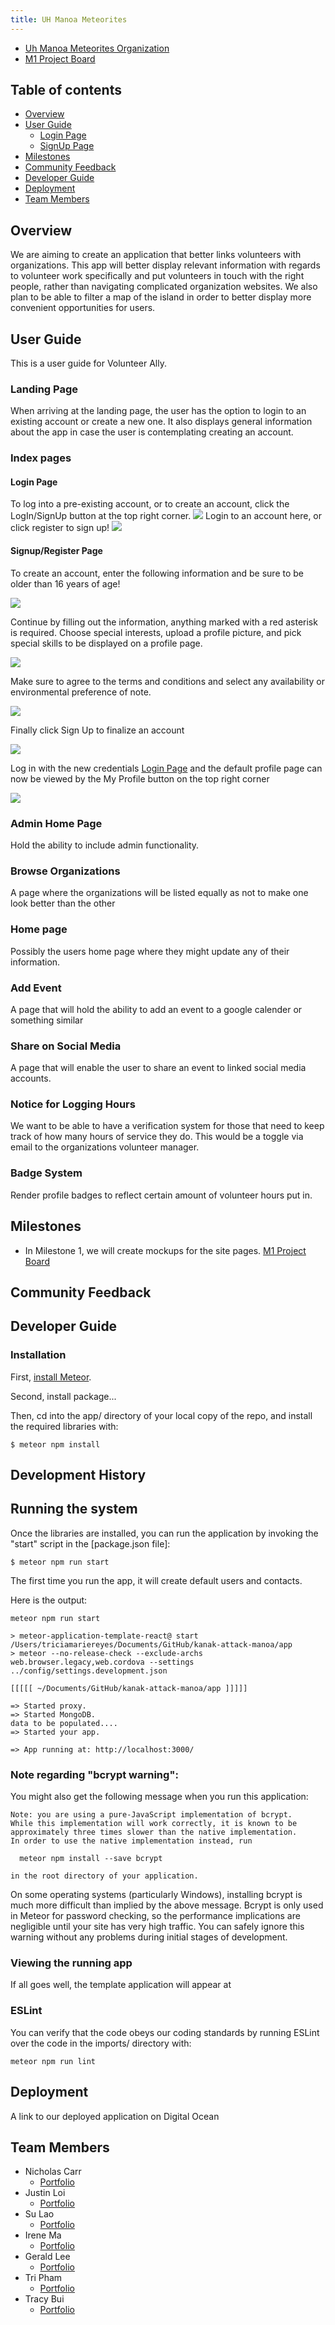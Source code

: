 ```yaml
---
title: UH Manoa Meteorites
---
```

* [Uh Manoa Meteorites Organization](https://github.com/uh-manoa-meteorites)
* [M1 Project Board](https://github.com/uh-manoa-meteorites/nonprofit-project-template/projects/1)

## Table of contents
* [Overview](#overview)
* [User Guide](#user-guide)
  * [Login Page](#login-page)
  * [SignUp Page](#signupregister-page)
* [Milestones](#milestones)
* [Community Feedback](#community-feedback)
* [Developer Guide](#developer-guide)
* [Deployment](#deployment)
* [Team Members](#team-members)

## Overview

We are aiming to create an application that better links volunteers with organizations. This app will better display relevant information with regards to volunteer work specifically and put volunteers in touch with the right people, rather than navigating complicated organization websites. We also plan to be able to filter a map of the island in order to better display more convenient opportunities for users. 

## User Guide

This is a user guide for Volunteer Ally.

### Landing Page

When arriving at the landing page, the user has the option to login to an existing account or create a new one. It also displays general information about the app in case the user is contemplating creating an account.

### Index pages


#### Login Page

To log into a pre-existing account, or to create an account, click the LogIn/SignUp button at the top right corner.
<img src="./images/loginFinal.png">
Login to an account here, or click register to sign up!
<img src="./images/signInFinal.png">

#### Signup/Register Page

To create an account, enter the following information and be sure to be older than 16 years of age!  

<img src="./images/signUpTop.png">  

Continue by filling out the information, anything marked with a red asterisk is required. Choose special interests, upload a profile picture, and pick special skills to be displayed on a profile page.  

<img src="./images/signUpMiddle.png">  

Make sure to agree to the terms and conditions and select any availability or environmental preference of note.  

<img src="./images/signUpBottom.png">  

Finally click Sign Up to finalize an account  

<img src="./images/signUpSuccess.png">  

Log in with the new credentials [Login Page](#login-page) and the default profile page can now be viewed by the My Profile button on the top right corner  

<img src="./images/viewProfileButtonVolunteer.png">  

### Admin Home Page

Hold the ability to include admin functionality.


### Browse Organizations

A page where the organizations will be listed equally as not to make one look better than the other

### Home page

Possibly the users home page where they might update any of their information.

### Add Event

A page that will hold the ability to add an event to a google calender or something similar

### Share on Social Media

A page that will enable the user to share an event to linked social media accounts.

### Notice for Logging Hours

We want to be able to have a verification system for those that need to keep track of how many hours of service they do. This would be a toggle via email to the organizations volunteer manager.

### Badge System

Render profile badges to reflect certain amount of volunteer hours put in.

## Milestones

* In Milestone 1, we will create mockups for the site pages. [M1 Project Board](https://github.com/uh-manoa-meteorites/nonprofit-project-template/projects/1)

## Community Feedback


## Developer Guide

### Installation

First, [install Meteor](https://www.meteor.com/install).

Second, install package...

Then, cd into the app/ directory of your local copy of the repo, and install the required libraries with:

```
$ meteor npm install
```

## Development History


## Running the system

Once the libraries are installed, you can run the application by invoking the "start" script in the [package.json file]:

```
$ meteor npm run start
```

The first time you run the app, it will create default users and contacts.

Here is the output:

```
meteor npm run start

> meteor-application-template-react@ start /Users/triciamariereyes/Documents/GitHub/kanak-attack-manoa/app
> meteor --no-release-check --exclude-archs web.browser.legacy,web.cordova --settings ../config/settings.development.json

[[[[[ ~/Documents/GitHub/kanak-attack-manoa/app ]]]]]

=> Started proxy.                             
=> Started MongoDB.                           
data to be populated....
=> Started your app.

=> App running at: http://localhost:3000/
```


### Note regarding "bcrypt warning":

You might also get the following message when you run this application:

```
Note: you are using a pure-JavaScript implementation of bcrypt.
While this implementation will work correctly, it is known to be
approximately three times slower than the native implementation.
In order to use the native implementation instead, run

  meteor npm install --save bcrypt

in the root directory of your application.
```

On some operating systems (particularly Windows), installing bcrypt is much more difficult than implied by the above message. Bcrypt is only used in Meteor for password checking, so the performance implications are negligible until your site has very high traffic. You can safely ignore this warning without any problems during initial stages of development.

### Viewing the running app

If all goes well, the template application will appear at 

### ESLint

You can verify that the code obeys our coding standards by running ESLint over the code in the imports/ directory with:

```
meteor npm run lint
```

## Deployment
A link to our deployed application on Digital Ocean 

## Team Members
* Nicholas Carr
    * [Portfolio](https://nicholasbcarr.github.io/)
* Justin Loi
    * [Portfolio](https://justin-loi.github.io/)
* Su Lao
    * [Portfolio](https://sulao1999.github.io/)
* Irene Ma
    * [Portfolio](https://irene-ma.github.io/)
* Gerald Lee
    * [Portfolio](https://glee25.github.io/)
* Tri Pham
    * [Portfolio](https://tricpham.github.io/)
* Tracy Bui
    * [Portfolio](https://tbui00.github.io/)

